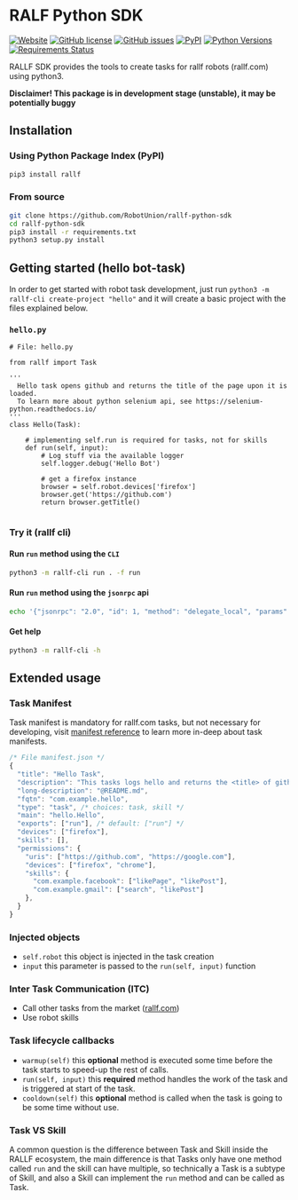 # RALF Python SDK


[![Website](https://img.shields.io/website-up-down-green-red/https/api.rallf.com.svg?label=api)](https://rallf.com)
[![GitHub license](https://img.shields.io/github/license/robotunion/rallf-python-sdk.svg)](https://github.com/RobotUnion/rallf-python-sdk/blob/master/LICENSE)
[![GitHub issues](https://img.shields.io/github/issues/robotunion/rallf-python-sdk.svg)](https://github.com/robotunion/rallf-python-sdk/issues)
[![PyPI](https://img.shields.io/pypi/v/rallf.svg)](https://pypi.org/pypi/rallf/)
[![Python Versions](https://img.shields.io/pypi/pyversions/rallf.svg)](https://pypi.org/pypi/rallf/)
[![Requirements Status](https://requires.io/github/RobotUnion/rallf-python-sdk/requirements.svg?branch=master)](https://requires.io/github/RobotUnion/rallf-python-sdk/requirements/?branch=master)


RALLF SDK provides the tools to create tasks for rallf robots (rallf.com) using python3.

**Disclaimer! This package is in development stage (unstable), it may be potentially buggy**

## Installation
### Using Python Package Index (PyPI)
```bash
pip3 install rallf
```

### From source
```bash
git clone https://github.com/RobotUnion/rallf-python-sdk
cd rallf-python-sdk
pip3 install -r requirements.txt
python3 setup.py install
```

## Getting started (hello bot-task)
In order to get started with robot task development, just run `python3 -m rallf-cli create-project "hello"` and it will create a basic project with the files explained below.
### `hello.py`
```python3
# File: hello.py

from rallf import Task

'''
  Hello task opens github and returns the title of the page upon it is loaded.
  To learn more about python selenium api, see https://selenium-python.readthedocs.io/
'''
class Hello(Task):

    # implementing self.run is required for tasks, not for skills
    def run(self, input):
        # Log stuff via the available logger
        self.logger.debug('Hello Bot')
    
        # get a firefox instance
        browser = self.robot.devices['firefox']
        browser.get('https://github.com')
        return browser.getTitle()
    
```
### Try it (rallf cli)

#### Run `run` method using the `CLI`
```bash
python3 -m rallf-cli run . -f run
```

#### Run `run` method using the `jsonrpc` api
```bash
echo '{"jsonrpc": "2.0", "id": 1, "method": "delegate_local", "params": {"routine": "run", "args": {}}}' | python3 -m rallf.cli run .
```

#### Get help 
```bash
python3 -m rallf-cli -h
```

## Extended usage

### Task Manifest
Task manifest is mandatory for rallf.com tasks, but not necessary for developing, visit [manifest reference](undefined) to learn more in-deep about task manifests.
```js
/* File manifest.json */
{
  "title": "Hello Task",
  "description": "This tasks logs hello and returns the <title> of github.com",
  "long-description": "@README.md",
  "fqtn": "com.example.hello",
  "type": "task", /* choices: task, skill */
  "main": "hello.Hello",
  "exports": ["run"], /* default: ["run"] */
  "devices": ["firefox"],
  "skills": [],
  "permissions": {
    "uris": ["https://github.com", "https://google.com"],
    "devices": ["firefox", "chrome"],
    "skills": {
      "com.example.facebook": ["likePage", "likePost"],
      "com.example.gmail": ["search", "likePost"]
    },
  }
}
```

### Injected objects
- `self.robot` this object is injected in the task creation
- `input` this parameter is passed to the `run(self, input)` function

### Inter Task Communication (ITC)
- Call other tasks from the market ([rallf.com](https://rallf.com))
- Use robot skills

### Task lifecycle callbacks
- `warmup(self)` this **optional** method is executed some time before the task starts to speed-up the rest of calls.
- `run(self, input)` this **required** method handles the work of the task and is triggered at start of the task.
- `cooldown(self)` this **optional** method is called when the task is going to be some time without use.

### Task VS Skill
A common question is the difference between Task and Skill inside the RALLF ecosystem, the main difference is that
Tasks only have one method called `run` and the skill can have multiple, so technically a Task is a subtype of Skill,
and also a Skill can implement the `run` method and can be called as Task.